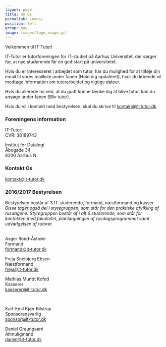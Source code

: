 ```yaml
---
layout: page
title: Om Os
permalink: /omos/
position: left
group: nav
image: images/logo_image.gif
---
```

Velkommen til IT-Tutor!

IT-Tutor er tutorforeningen for IT-studiet på Aarhus Universitet, der sørger for, at nye studerende får en god start på universitetet.

Hvis du er interesseret i arbejdet som tutor, har du mulighed for at tilføje din email til vores mailliste under fanen (Hold dig opdateret), hvor du løbende vil modtage information om tutorarbejdet og vigtige datoer.

Hvis du allerede nu ved, at du godt kunne tænke dig at blive tutor, kan du ansøge under fanen (Bliv tutor).

Hvis du vil i kontakt med bestyrelsen, skal du skrive til kontakt@it-tutor.dk.

### Foreningens information

IT-Tutor:  <br />
CVR: 38189743 <br />

Institut for Datalogi <br />
Åbogade 34 <br />
8200 Aarhus N <br />

### Kontakt Os
[kontakt@it-tutor.dk](kontakt@it-tutor.dk)

### 2016/2017 Bestyrelsen
Bestyrelsen består af 3 IT-studerende, formand, næstformand og kasser.
*Disse tager også del i styregruppen, som står for den praktiske afvikling af rusdagene. Styregruppen består af i alt 6 studerende, som står for kontakten med fakultetet, planlægningen af rusdagsprogrammet samt udvælgelsen af tutorer.* <br /><br />

Asger Roed-Åstrøm <br />
Formand <br />
[formand@it-tutor.dk](mailto:formand@it-tutor.dk)

Freja Sneibjerg Ebsen <br />
Næstformand <br />
[freja@it-tutor.dk](mailto:freja@it-tutor.dk)

Mathias Mundt Kofod <br />
Kasserer <br />
[kasserer@it-tutor.dk](mailto:kasserer@it-tutor.dk)

<br />

Karl-Emil Kjær Bilstrup <br />
Sponsoransvarlig <br />
[sponsor@it-tutor.dk](mailto:sponsor@it-tutor.dk)

Daniel Graungaard <br />
Altmuligmand <br />
[daniel@it-tutor.dk](mailto:daniel@it-tutor.dk)
